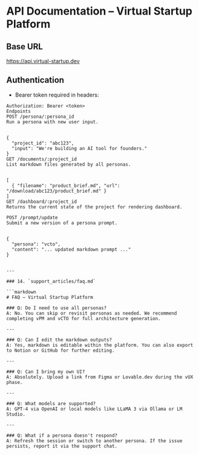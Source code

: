 # API Documentation – Virtual Startup Platform

## Base URL

https://api.virtual-startup.dev



## Authentication

- Bearer token required in headers:
```http
Authorization: Bearer <token>
Endpoints
POST /persona/:persona_id
Run a persona with new user input.


{
  "project_id": "abc123",
  "input": "We're building an AI tool for founders."
}
GET /documents/:project_id
List markdown files generated by all personas.


[
  { "filename": "product_brief.md", "url": "/download/abc123/product_brief.md" }
]
GET /dashboard/:project_id
Returns the current state of the project for rendering dashboard.

POST /prompt/update
Submit a new version of a persona prompt.


{
  "persona": "vcto",
  "content": "... updated markdown prompt ..."
}


---

### 14. `support_articles/faq.md`

```markdown
# FAQ – Virtual Startup Platform

### Q: Do I need to use all personas?
A: No. You can skip or revisit personas as needed. We recommend completing vPM and vCTO for full architecture generation.

---

### Q: Can I edit the markdown outputs?
A: Yes, markdown is editable within the platform. You can also export to Notion or GitHub for further editing.

---

### Q: Can I bring my own UI?
A: Absolutely. Upload a link from Figma or Lovable.dev during the vUX phase.

---

### Q: What models are supported?
A: GPT-4 via OpenAI or local models like LLaMA 3 via Ollama or LM Studio.

---

### Q: What if a persona doesn't respond?
A: Refresh the session or switch to another persona. If the issue persists, report it via the support chat.
